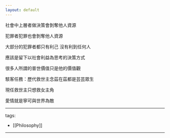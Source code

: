 ```yaml
---
layout: default
---
```


社會中上層者做決策會剝奪他人資源

犯罪者犯罪也會剝奪他人資源

大部分的犯罪者都只有利己 沒有利到任何人

  

應該是留下以社會利益為思考的決策方式

  

很多人所謂的普世價值只是他的價值觀

  

駭客任務：歷代救世主念茲在茲都是芸芸眾生

現任救世主只想救女主角

  

愛情就是寧可與世界為敵



---
tags:
  - [[Philosophy]]

---

